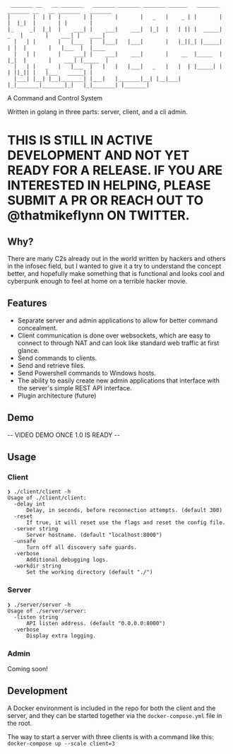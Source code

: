 ```
 _______ __   __ _______   _______ _______ _______ ______   _______ _______ __   __ _______   _______ 
|       |  | |  |       | |       |       |   _   |    _ | |       |       |  |_|  |       | |       |
|_     _|  |_|  |    ___| |    ___|    ___|  |_|  |   | || |  _____|   _   |       |    ___| |   ____|
  |   | |       |   |___  |   |___|   |___|       |   |_||_| |_____|  | |  |       |   |___  |  |____ 
  |   | |       |    ___| |    ___|    ___|       |    __  |_____  |  |_|  |       |    ___| |_____  |
  |   | |   _   |   |___  |   |   |   |___|   _   |   |  | |_____| |       | ||_|| |   |___   _____| |
  |___| |__| |__|_______| |___|   |_______|__| |__|___|  |_|_______|_______|_|   |_|_______| |_______|
```

A Command and Control System

Written in golang in three parts: server, client, and a cli admin.

# THIS IS STILL IN ACTIVE DEVELOPMENT AND NOT YET READY FOR A RELEASE. IF YOU ARE INTERESTED IN HELPING, PLEASE SUBMIT A PR OR REACH OUT TO @thatmikeflynn ON TWITTER.

## Why?

There are many C2s already out in the world written by hackers and others in the infosec field, but I wanted to give it a try to understand the concept better, and hopefully make something that is functional and looks cool and cyberpunk enough to feel at home on a terrible hacker movie.

## Features

* Separate server and admin applications to allow for better command concealment.
* Client communication is done over websockets, which are easy to connect to through NAT and can look like standard web traffic at first glance.
* Send commands to clients.
* Send and retrieve files.
* Send Powershell commands to Windows hosts.
* The ability to easily create new admin applications that interface with the server's simple REST API interface.
* Plugin architecture (future)

## Demo

-- VIDEO DEMO ONCE 1.0 IS READY --

## Usage

### Client

```
❯ ./client/client -h
Usage of ./client/client:
  -delay int
      Delay, in seconds, before reconnection attempts. (default 300)
  -reset
      If true, it will reset use the flags and reset the config file.
  -server string
      Server hostname. (default "localhost:8000")
  -unsafe
      Turn off all discovery safe guards.
  -verbose
      Additional debugging logs.
  -workdir string
      Set the working directory (default "./")
```

### Server

```
❯ ./server/server -h
Usage of ./server/server:
  -listen string
      API listen address. (default "0.0.0.0:8000")
  -verbose
      Display extra logging.
```

### Admin

Coming soon!

## Development

A Docker environment is included in the repo for both the  client and the server, and they can be started together via the `docker-compose.yml` file in the root.

The way to start a server with three clients is with a command like this: `docker-compose up --scale client=3`
